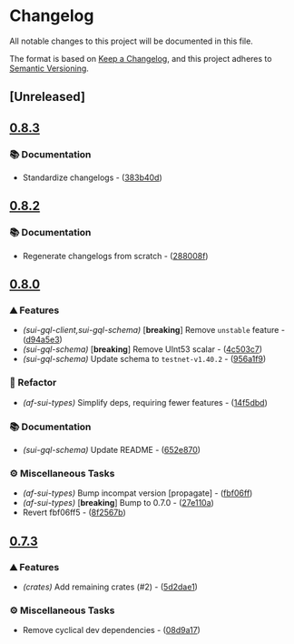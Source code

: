 # Changelog

All notable changes to this project will be documented in this file.

The format is based on [Keep a Changelog](https://keepachangelog.com/en/1.0.0/),
and this project adheres to [Semantic Versioning](https://semver.org/spec/v2.0.0.html).


## [Unreleased]

## [0.8.3](https://github.com/AftermathFinance/aftermath-sdk-rust/compare/sui-gql-schema-v0.8.2...sui-gql-schema-v0.8.3)

### 📚 Documentation

- Standardize changelogs - ([383b40d](https://github.com/AftermathFinance/aftermath-sdk-rust/commit/383b40d75c38f637aafe06438673f71e1c57d432))


## [0.8.2](https://github.com/AftermathFinance/aftermath-sdk-rust/compare/sui-gql-schema-v0.8.1...sui-gql-schema-v0.8.2)

### 📚 Documentation

- Regenerate changelogs from scratch - ([288008f](https://github.com/AftermathFinance/aftermath-sdk-rust/commit/288008f5b60193ea34b765d8ad605cf4f25207e9))

## [0.8.0](https://github.com/AftermathFinance/aftermath-sdk-rust/compare/sui-gql-schema-v0.7.3...sui-gql-schema-v0.8.0)

### ⛰️ Features

- *(sui-gql-client,sui-gql-schema)* [**breaking**] Remove `unstable` feature - ([d94a5e3](https://github.com/AftermathFinance/aftermath-sdk-rust/commit/d94a5e3c610857f762c9e945dc1ed0cb31fd5edb))
- *(sui-gql-schema)* [**breaking**] Remove UInt53 scalar - ([4c503c7](https://github.com/AftermathFinance/aftermath-sdk-rust/commit/4c503c72bae2686951f19fbb2e24474fb69fc4b0))
- *(sui-gql-schema)* Update schema to `testnet-v1.40.2` - ([956a1f9](https://github.com/AftermathFinance/aftermath-sdk-rust/commit/956a1f9affb712b0b974f4e06b144181ca2424b1))

### 🚜 Refactor

- *(af-sui-types)* Simplify deps, requiring fewer features - ([14f5dbd](https://github.com/AftermathFinance/aftermath-sdk-rust/commit/14f5dbdff78e02ed047f7fcf3e8694110441f709))

### 📚 Documentation

- *(sui-gql-schema)* Update README - ([652e870](https://github.com/AftermathFinance/aftermath-sdk-rust/commit/652e87057c4f3ca33eb4448d5c1a0cbec17c14d6))

### ⚙️ Miscellaneous Tasks

- *(af-sui-types)* Bump incompat version [propagate] - ([fbf06ff](https://github.com/AftermathFinance/aftermath-sdk-rust/commit/fbf06ff5b383d73297a7595b6a4ca7300bdbfbd2))
- *(af-sui-types)* [**breaking**] Bump to 0.7.0 - ([27e110a](https://github.com/AftermathFinance/aftermath-sdk-rust/commit/27e110a9455d4a1b9c4d9c1a9e4e0c85728a1e96))
- Revert fbf06ff5 - ([8f2567b](https://github.com/AftermathFinance/aftermath-sdk-rust/commit/8f2567b6efd2924092cb5a5a382a5cabeaf7fafd))

## [0.7.3](https://github.com/AftermathFinance/aftermath-sdk-rust/compare/sui-gql-schema-v0.7.1...sui-gql-schema-v0.7.3)

### ⛰️ Features

- *(crates)* Add remaining crates (#2) - ([5d2dae1](https://github.com/AftermathFinance/aftermath-sdk-rust/commit/5d2dae1392de8ed6a5af63a0e559bd3416112b35))

### ⚙️ Miscellaneous Tasks

- Remove cyclical dev dependencies - ([08d9a17](https://github.com/AftermathFinance/aftermath-sdk-rust/commit/08d9a1710fb56c3a58663051eecf29a18e91594b))

<!-- generated by git-cliff -->
